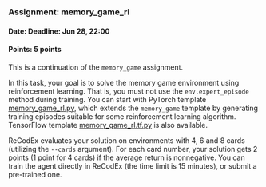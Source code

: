 ### Assignment: memory_game_rl
#### Date: Deadline: Jun 28, 22:00
#### Points: 5 points

This is a continuation of the `memory_game` assignment.

In this task, your goal is to solve the memory game environment
using reinforcement learning. That is, you must not use the
`env.expert_episode` method during training. You can start with PyTorch template
[memory_game_rl.py](https://github.com/ufal/npfl139/tree/master/labs/14/memory_game_rl.py),
which extends the `memory_game` template by generating training episodes
suitable for some reinforcement learning algorithm. TensorFlow template
[memory_game_rl.tf.py](https://github.com/ufal/npfl139/tree/master/labs/14/memory_game_rl.tf.py)
is also available.

ReCodEx evaluates your solution on environments with 4, 6 and 8 cards (utilizing
the `--cards` argument). For each card number, your solution gets 2 points
(1 point for 4 cards) if the average return is nonnegative. You can train the agent
directly in ReCodEx (the time limit is 15 minutes), or submit a pre-trained one.

